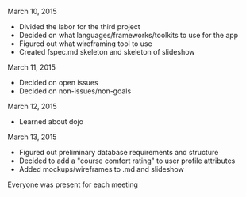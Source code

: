 March 10, 2015
* Divided the labor for the third project
* Decided on what languages/frameworks/toolkits to use for the app
* Figured out what wireframing tool to use
* Created fspec.md skeleton and skeleton of slideshow

March 11, 2015
* Decided on open issues
* Decided on non-issues/non-goals

March 12, 2015
* Learned about dojo

March 13, 2015
* Figured out preliminary database requirements and structure
* Decided to add a "course comfort rating" to user profile attributes
* Added mockups/wireframes to .md and slideshow

Everyone was present for each meeting
